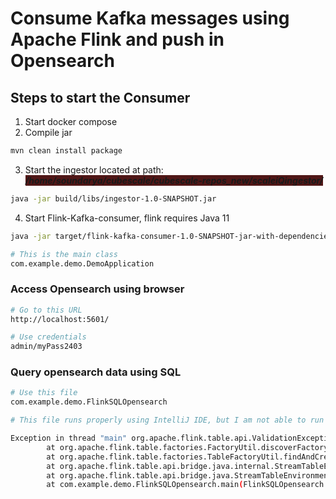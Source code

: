 <style>
    .highlight1{
        background-color:#501717;
    }
</style>

# Consume Kafka messages using Apache Flink and push in Opensearch

## Steps to start the Consumer
1. Start docker compose
2. Compile jar
```sh
mvn clean install package
```
3. Start the ingestor located at path:<br>
<b><i><span class="highlight1">/home/soundarya/cubescale/cubescale-repos_new/scaleiQingestor/</span></i></b>
```sh
java -jar build/libs/ingestor-1.0-SNAPSHOT.jar
```


4. Start Flink-Kafka-consumer, flink requires Java 11
```sh
java -jar target/flink-kafka-consumer-1.0-SNAPSHOT-jar-with-dependencies.jar 

# This is the main class
com.example.demo.DemoApplication
```

### Access Opensearch using browser
```sh
# Go to this URL
http://localhost:5601/

# Use credentials
admin/myPass2403
```

### Query opensearch data using SQL
```sh
# Use this file
com.example.demo.FlinkSQLOpensearch

# This file runs properly using IntelliJ IDE, but I am not able to run using command line yet. It gives an error

Exception in thread "main" org.apache.flink.table.api.ValidationException: Could not find any factories that implement 'org.apache.flink.table.factories.CatalogStoreFactory' in the classpath.
        at org.apache.flink.table.factories.FactoryUtil.discoverFactory(FactoryUtil.java:596)
        at org.apache.flink.table.factories.TableFactoryUtil.findAndCreateCatalogStoreFactory(TableFactoryUtil.java:221)
        at org.apache.flink.table.api.bridge.java.internal.StreamTableEnvironmentImpl.create(StreamTableEnvironmentImpl.java:121)
        at org.apache.flink.table.api.bridge.java.StreamTableEnvironment.create(StreamTableEnvironment.java:122)
        at com.example.demo.FlinkSQLOpensearch.main(FlinkSQLOpensearch.java:42)
```
